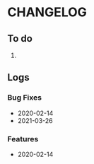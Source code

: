 # CHANGELOG

## To do

1. 

## Logs

### Bug Fixes

* 2020-02-14 
* 2021-03-26 
### Features

* 2020-02-14  